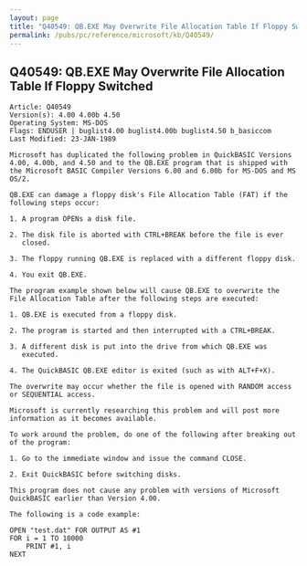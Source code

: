 ```yaml
---
layout: page
title: "Q40549: QB.EXE May Overwrite File Allocation Table If Floppy Switched"
permalink: /pubs/pc/reference/microsoft/kb/Q40549/
---
```


## Q40549: QB.EXE May Overwrite File Allocation Table If Floppy Switched

	Article: Q40549
	Version(s): 4.00 4.00b 4.50
	Operating System: MS-DOS
	Flags: ENDUSER | buglist4.00 buglist4.00b buglist4.50 b_basiccom
	Last Modified: 23-JAN-1989
	
	Microsoft has duplicated the following problem in QuickBASIC Versions
	4.00, 4.00b, and 4.50 and to the QB.EXE program that is shipped with
	the Microsoft BASIC Compiler Versions 6.00 and 6.00b for MS-DOS and MS
	OS/2.
	
	QB.EXE can damage a floppy disk's File Allocation Table (FAT) if the
	following steps occur:
	
	1. A program OPENs a disk file.
	
	2. The disk file is aborted with CTRL+BREAK before the file is ever
	   closed.
	
	3. The floppy running QB.EXE is replaced with a different floppy disk.
	
	4. You exit QB.EXE.
	
	The program example shown below will cause QB.EXE to overwrite the
	File Allocation Table after the following steps are executed:
	
	1. QB.EXE is executed from a floppy disk.
	
	2. The program is started and then interrupted with a CTRL+BREAK.
	
	3. A different disk is put into the drive from which QB.EXE was
	   executed.
	
	4. The QuickBASIC QB.EXE editor is exited (such as with ALT+F+X).
	
	The overwrite may occur whether the file is opened with RANDOM access
	or SEQUENTIAL access.
	
	Microsoft is currently researching this problem and will post more
	information as it becomes available.
	
	To work around the problem, do one of the following after breaking out
	of the program:
	
	1. Go to the immediate window and issue the command CLOSE.
	
	2. Exit QuickBASIC before switching disks.
	
	This program does not cause any problem with versions of Microsoft
	QuickBASIC earlier than Version 4.00.
	
	The following is a code example:
	
	OPEN "test.dat" FOR OUTPUT AS #1
	FOR i = 1 TO 10000
	    PRINT #1, i
	NEXT

